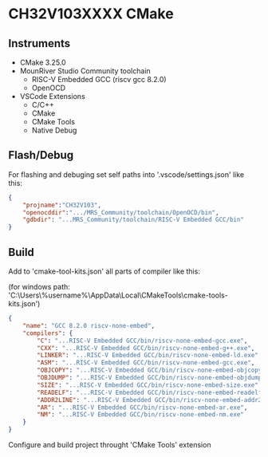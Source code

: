 # CH32V103XXXX CMake

## Instruments

* CMake 3.25.0
* MounRiver Studio Community toolchain
  * RISC-V Embedded GCC (riscv gcc 8.2.0)
  * OpenOCD
* VSCode Extensions
  * C/C++
  * CMake
  * CMake Tools
  * Native Debug

## Flash/Debug

For flashing and debuging set self paths into '.vscode/settings.json' like this:

```json
{
    "projname":"CH32V103",
    "openocddir":".../MRS_Community/toolchain/OpenOCD/bin",
    "gdbdir": "...MRS_Community/toolchain/RISC-V Embedded GCC/bin"
}
```

## Build

Add to 'cmake-tool-kits.json' all parts of compiler like this:

(for windows path: 'C:\Users\\%username%\AppData\Local\CMakeTools\cmake-tools-kits.json')

```json
{
    "name": "GCC 8.2.0 riscv-none-embed",
    "compilers": {
        "C": "...RISC-V Embedded GCC/bin/riscv-none-embed-gcc.exe",
        "CXX": "...RISC-V Embedded GCC/bin/riscv-none-embed-g++.exe",
        "LINKER": "...RISC-V Embedded GCC/bin/riscv-none-embed-ld.exe",
        "ASM": "...RISC-V Embedded GCC/bin/riscv-none-embed-gcc.exe",
        "OBJCOPY": "...RISC-V Embedded GCC/bin/riscv-none-embed-objcopy.exe",
        "OBJDUMP": "...RISC-V Embedded GCC/bin/riscv-none-embed-objdump.exe",
        "SIZE": "...RISC-V Embedded GCC/bin/riscv-none-embed-size.exe",
        "READELF": "...RISC-V Embedded GCC/bin/riscv-none-embed-readelf.exe",
        "ADDR2LINE": "...RISC-V Embedded GCC/bin/riscv-none-embed-addr2line.exe",
        "AR": "...RISC-V Embedded GCC/bin/riscv-none-embed-ar.exe",
        "NM": "...RISC-V Embedded GCC/bin/riscv-none-embed-nm.exe"
    }
}
```

Configure and build project throught 'CMake Tools' extension
